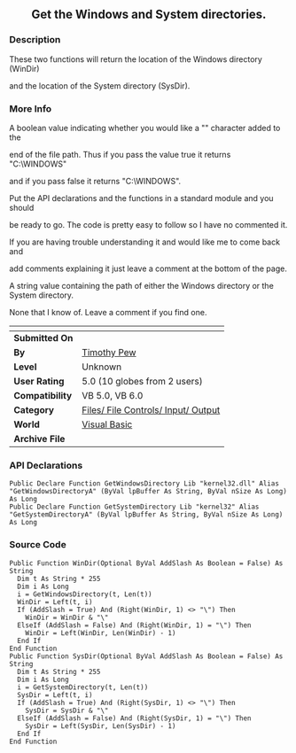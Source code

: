 ﻿<div align="center">

## Get the Windows and System directories\.


</div>

### Description

These two functions will return the location of the Windows directory (WinDir)

and the location of the System directory (SysDir).
 
### More Info
 
A boolean value indicating whether you would like a "\" character added to the

end of the file path. Thus if you pass the value true it returns "C:\WINDOWS\"

and if you pass false it returns "C:\WINDOWS".

Put the API declarations and the functions in a standard module and you should

be ready to go. The code is pretty easy to follow so I have no commented it.

If you are having trouble understanding it and would like me to come back and

add comments explaining it just leave a comment at the bottom of the page.

A string value containing the path of either the Windows directory or the System directory.

None that I know of. Leave a comment if you find one.


<span>             |<span>
---                |---
**Submitted On**   |
**By**             |[Timothy Pew](https://github.com/Planet-Source-Code/PSCIndex/blob/master/ByAuthor/timothy-pew.md)
**Level**          |Unknown
**User Rating**    |5.0 (10 globes from 2 users)
**Compatibility**  |VB 5\.0, VB 6\.0
**Category**       |[Files/ File Controls/ Input/ Output](https://github.com/Planet-Source-Code/PSCIndex/blob/master/ByCategory/files-file-controls-input-output__1-3.md)
**World**          |[Visual Basic](https://github.com/Planet-Source-Code/PSCIndex/blob/master/ByWorld/visual-basic.md)
**Archive File**   |[](https://github.com/Planet-Source-Code/timothy-pew-get-the-windows-and-system-directories__1-1811/archive/master.zip)

### API Declarations

```
Public Declare Function GetWindowsDirectory Lib "kernel32.dll" Alias "GetWindowsDirectoryA" (ByVal lpBuffer As String, ByVal nSize As Long) As Long
Public Declare Function GetSystemDirectory Lib "kernel32" Alias "GetSystemDirectoryA" (ByVal lpBuffer As String, ByVal nSize As Long) As Long
```


### Source Code

```
Public Function WinDir(Optional ByVal AddSlash As Boolean = False) As String
  Dim t As String * 255
  Dim i As Long
  i = GetWindowsDirectory(t, Len(t))
  WinDir = Left(t, i)
  If (AddSlash = True) And (Right(WinDir, 1) <> "\") Then
    WinDir = WinDir & "\"
  ElseIf (AddSlash = False) And (Right(WinDir, 1) = "\") Then
    WinDir = Left(WinDir, Len(WinDir) - 1)
  End If
End Function
Public Function SysDir(Optional ByVal AddSlash As Boolean = False) As String
  Dim t As String * 255
  Dim i As Long
  i = GetSystemDirectory(t, Len(t))
  SysDir = Left(t, i)
  If (AddSlash = True) And (Right(SysDir, 1) <> "\") Then
    SysDir = SysDir & "\"
  ElseIf (AddSlash = False) And (Right(SysDir, 1) = "\") Then
    SysDir = Left(SysDir, Len(SysDir) - 1)
  End If
End Function
```

